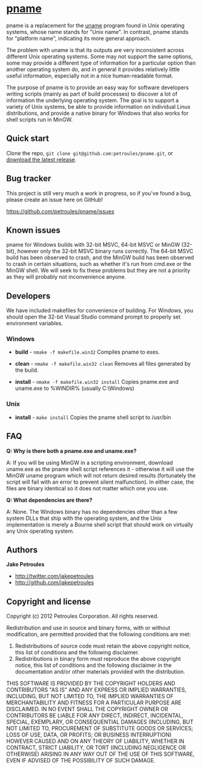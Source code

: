 [pname](http://www.petroules.com)
=================

pname is a replacement for the [uname](https://en.wikipedia.org/wiki/Uname) program found in Unix operating systems, whose name stands for "Unix name". In contrast, pname stands for "platform name", indicating its more general approach.

The problem with uname is that its outputs are very inconsistent across different Unix operating systems. Some may not support the same options, some may provide a different type of information for a particular option than another operating system do, and in general it provides relatively little useful information, especially not in a nice human-readable format.

The purpose of pname is to provide an easy way for software developers writing scripts (mainly as part of build processes) to discover a lot of information the underlying operating system. The goal is to support a variety of Unix systems, be able to provide information on individual Linux distributions, and provide a native binary for Windows that also works for shell scripts run in MinGW.



Quick start
-----------

Clone the repo, `git clone git@github.com:petroules/pname.git`, or [download the latest release](https://github.com/downloads/petroules/pname/pname.exe).



Bug tracker
-----------

This project is still very much a work in progress, so if you've found a bug, please create an issue here on GitHub!

https://github.com/petroules/pname/issues



Known issues
------------

pname for Windows builds with 32-bit MSVC, 64-bit MSVC or MinGW (32-bit), however only the 32-bit MSVC binary runs correctly. The 64-bit MSVC build has been observed to crash, and the MinGW build has been observed to crash in certain situations, such as whether it's run from cmd.exe or the MinGW shell. We will seek to fix these problems but they are not a priority as they will probably not inconvenience anyone.



Developers
----------

We have included makefiles for convenience of building. For Windows, you should open the 32-bit Visual Studio command prompt to properly set environment variables.

### Windows

+ **build** - `nmake -f makefile.win32`
Compiles pname to exes.

+ **clean** - `nmake -f makefile.win32 clean`
Removes all files generated by the build.

+ **install** - `nmake -f makefile.win32 install`
Copies pname.exe and uname.exe to %WINDIR% (usually C:\Windows)

### Unix

+ **install** - `make install`
Copies the pname shell script to /usr/bin



FAQ
---

**Q: Why is there both a pname.exe and uname.exe?**

A: If you will be using MinGW in a scripting environment, download uname.exe as the pname shell script references it - otherwise it will use the MinGW uname program which will not return desired results (fortunately the script will fail with an error to prevent silent malfunction). In either case, the files are binary identical so it does not matter which one you use.

**Q: What dependencies are there?**

A: None. The Windows binary has no dependencies other than a few system DLLs that ship with the operating system, and the Unix implementation is merely a Bourne shell script that should work on virtually any Unix operating system.



Authors
-------

**Jake Petroules**

+ http://twitter.com/jakepetroules
+ http://github.com/jakepetroules



Copyright and license
---------------------

Copyright (c) 2012 Petroules Corporation. All rights reserved.

Redistribution and use in source and binary forms, with or without
modification, are permitted provided that the following conditions are met: 

1. Redistributions of source code must retain the above copyright notice, this
   list of conditions and the following disclaimer. 
2. Redistributions in binary form must reproduce the above copyright notice,
   this list of conditions and the following disclaimer in the documentation
   and/or other materials provided with the distribution. 

THIS SOFTWARE IS PROVIDED BY THE COPYRIGHT HOLDERS AND CONTRIBUTORS "AS IS" AND
ANY EXPRESS OR IMPLIED WARRANTIES, INCLUDING, BUT NOT LIMITED TO, THE IMPLIED
WARRANTIES OF MERCHANTABILITY AND FITNESS FOR A PARTICULAR PURPOSE ARE
DISCLAIMED. IN NO EVENT SHALL THE COPYRIGHT OWNER OR CONTRIBUTORS BE LIABLE FOR
ANY DIRECT, INDIRECT, INCIDENTAL, SPECIAL, EXEMPLARY, OR CONSEQUENTIAL DAMAGES
(INCLUDING, BUT NOT LIMITED TO, PROCUREMENT OF SUBSTITUTE GOODS OR SERVICES;
LOSS OF USE, DATA, OR PROFITS; OR BUSINESS INTERRUPTION) HOWEVER CAUSED AND
ON ANY THEORY OF LIABILITY, WHETHER IN CONTRACT, STRICT LIABILITY, OR TORT
(INCLUDING NEGLIGENCE OR OTHERWISE) ARISING IN ANY WAY OUT OF THE USE OF THIS
SOFTWARE, EVEN IF ADVISED OF THE POSSIBILITY OF SUCH DAMAGE.